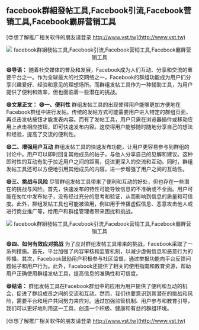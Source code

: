 ## **facebook群組發帖工具,Facebook引流,Facebook营销工具,Facebook霸屏营销工具**

[😍想了解推广相关软件的朋友请登录 http://www.vst.tw](http://www.vst.tw)

 <center><img src="https://vst.tw/MP4/tuiguang/png/1.png" alt="facebook群組發帖工具,Facebook引流,Facebook营销工具,Facebook霸屏营销工具"></center>

**😄导语：**
随着社交媒体的普及和发展，Facebook成为人们互动、分享和交流的重要平台之一。作为全球最大的社交网络之一，Facebook的群组功能成为用户们分享兴趣爱好、经验和意见的理想场所。而群组发帖工具作为一种辅助工具，为用户提供了便利和效率，但也面临着一些潜在的挑战。

**😄文章正文：**
**😄一、便利性**
群组发帖工具的出现使得用户能够更加方便地在Facebook群组中进行发帖。传统的发帖方式可能需要用户进入特定的群组页面，再点击发帖按钮才能发表内容。而有了发帖工具，用户只需在浏览器插件或移动应用上点击相应按钮，即可快速发布内容。这使得用户能够随时随地分享自己的想法和经验，提高了交流的便利性。

**😄二、增强用户互动**
群组发帖工具的快速发布功能，让用户更容易参与到群组的讨论中。用户可以即时回复其他成员的帖子，与他人分享自己的见解和建议。这种即时性的互动有助于拉近用户之间的距离，促进更深入的交流和互动。同时，群组发帖工具还可以方便地引用其他成员的内容，进一步增强了用户之间的互动性。

**😄三、挑战与风险**
尽管群组发帖工具带来了便利和互动的好处，但也存在一些潜在的挑战与风险。首先，快速发布的特性可能导致信息的不准确或不全面。用户可能在匆忙中发布帖子，没有经过充分的思考和验证，从而影响到信息的质量和可信度。此外，群组发帖工具也可能被滥用，例如用于传播虚假信息、恶意攻击他人或进行商业推广等，给用户和群组管理者带来困扰和挑战。

 <center><img src="https://vst.tw/MP4/tuiguang/png/3.png" alt="facebook群組發帖工具,Facebook引流,Facebook营销工具,Facebook霸屏营销工具"></center>

**😄四、如何有效应对挑战**
为了应对群组发帖工具带来的挑战，Facebook采取了一系列措施。首先，平台加强了内容审核和监管机制，以减少虚假信息和恶意行为的传播。其次，Facebook鼓励用户积极参与社区监督，通过举报功能向平台反馈问题帖子和用户行为。此外，Facebook还提供了相关的使用指南和教育资源，帮助用户正确使用群组发帖工具，提高信息的准确性和可信度。

**😄结语：**
群组发帖工具在Facebook群组中的应用为用户提供了便利和互动的机会，促进了群组成员之间的交流和互动。然而，我们也要意识到其潜在的挑战和风险，需要平台和用户共同努力来应对。通过加强监管机制、用户参与和教育引导，我们可以更好地利用这一工具，创造一个积极、健康和有益的群组环境。

[😍想了解推广相关软件的朋友请登录 http://www.vst.tw](http://www.vst.tw)



